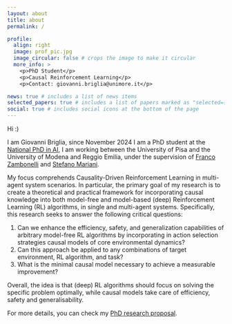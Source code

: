 ```yaml
---
layout: about
title: about
permalink: /

profile:
  align: right
  image: prof_pic.jpg
  image_circular: false # crops the image to make it circular
  more_info: >
    <p>PhD Student</p>
    <p>Causal Reinforcement Learning</p>
    <p>Contact: giovanni.briglia@unimore.it</p>

news: true # includes a list of news items
selected_papers: true # includes a list of papers marked as "selected={true}"
social: true # includes social icons at the bottom of the page
---
```


Hi :)

I am Giovanni Briglia, since November 2024 I am a PhD student at the
[National PhD in AI](https://phd-ai-society.di.unipi.it/en/),
I am working between the University of Pisa and the University of Modena and Reggio Emilia, under the supervision of
[Franco Zambonelli](https://personale.unimore.it/rubrica/dettaglio/zambonelli) and
[Stefano Mariani](https://smarianimore.github.io/).

My focus comprehends Causality-Driven Reinforcement Learning in multi-agent system scenarios.
In particular, the primary goal of my research is to create a theoretical and practical framework for incorporating
causal knowledge into both model-free and model-based (deep) Reinforcement Learning (RL) algorithms,
in single and multi-agent systems.
Specifically, this research seeks to answer the following critical questions:

1. Can we enhance the efficiency, safety, and generalization capabilities of arbitrary model-free RL algorithms by
   incorporating in action selection strategies causal models of core environmental dynamics?
2. Can this approach be applied to any combinations of target environment, RL algorithm, and task?
3. What is the minimal causal model necessary to achieve a measurable improvement?

Overall, the idea is that (deep) RL algorithms should focus on solving the specific problem optimally, while causal
models take care of efficiency, safety and generalisability.

For more details,
you can check my [PhD research proposal](../assets/pdf/ResearchProject_NationalPhD_AI_BrigliaGiovanni.pdf).
